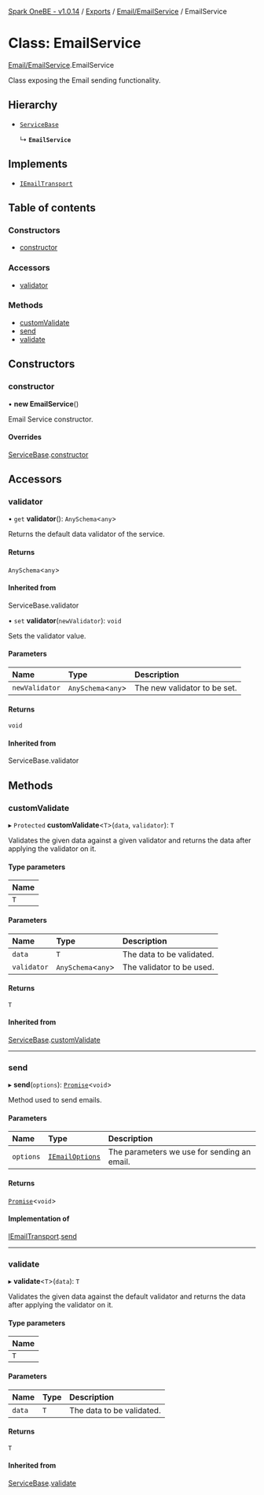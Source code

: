 [Spark OneBE - v1.0.14](../README.md) / [Exports](../modules.md) / [Email/EmailService](../modules/Email_EmailService.md) / EmailService

# Class: EmailService

[Email/EmailService](../modules/Email_EmailService.md).EmailService

Class exposing the Email sending functionality.

## Hierarchy

- [`ServiceBase`](Services_ServiceBase.ServiceBase.md)

  ↳ **`EmailService`**

## Implements

- [`IEmailTransport`](../interfaces/Email_Transports_IEmailTransport.IEmailTransport.md)

## Table of contents

### Constructors

- [constructor](Email_EmailService.EmailService.md#constructor)

### Accessors

- [validator](Email_EmailService.EmailService.md#validator)

### Methods

- [customValidate](Email_EmailService.EmailService.md#customvalidate)
- [send](Email_EmailService.EmailService.md#send)
- [validate](Email_EmailService.EmailService.md#validate)

## Constructors

### constructor

• **new EmailService**()

Email Service constructor.

#### Overrides

[ServiceBase](Services_ServiceBase.ServiceBase.md).[constructor](Services_ServiceBase.ServiceBase.md#constructor)

## Accessors

### validator

• `get` **validator**(): `AnySchema`<`any`\>

Returns the default data validator of the service.

#### Returns

`AnySchema`<`any`\>

#### Inherited from

ServiceBase.validator

• `set` **validator**(`newValidator`): `void`

Sets the validator value.

#### Parameters

| Name | Type | Description |
| :------ | :------ | :------ |
| `newValidator` | `AnySchema`<`any`\> | The new validator to be set. |

#### Returns

`void`

#### Inherited from

ServiceBase.validator

## Methods

### customValidate

▸ `Protected` **customValidate**<`T`\>(`data`, `validator`): `T`

Validates the given data against a given validator and returns
the data after applying the validator on it.

#### Type parameters

| Name |
| :------ |
| `T` |

#### Parameters

| Name | Type | Description |
| :------ | :------ | :------ |
| `data` | `T` | The data to be validated. |
| `validator` | `AnySchema`<`any`\> | The validator to be used. |

#### Returns

`T`

#### Inherited from

[ServiceBase](Services_ServiceBase.ServiceBase.md).[customValidate](Services_ServiceBase.ServiceBase.md#customvalidate)

___

### send

▸ **send**(`options`): [`Promise`]( https://developer.mozilla.org/en-US/docs/Web/JavaScript/Reference/Global_Objects/Promise )<`void`\>

Method used to send emails.

#### Parameters

| Name | Type | Description |
| :------ | :------ | :------ |
| `options` | [`IEmailOptions`](../interfaces/Email_Transports_IEmailTransport.IEmailOptions.md) | The parameters we use for sending an email. |

#### Returns

[`Promise`]( https://developer.mozilla.org/en-US/docs/Web/JavaScript/Reference/Global_Objects/Promise )<`void`\>

#### Implementation of

[IEmailTransport](../interfaces/Email_Transports_IEmailTransport.IEmailTransport.md).[send](../interfaces/Email_Transports_IEmailTransport.IEmailTransport.md#send)

___

### validate

▸ **validate**<`T`\>(`data`): `T`

Validates the given data against the default validator and returns
the data after applying the validator on it.

#### Type parameters

| Name |
| :------ |
| `T` |

#### Parameters

| Name | Type | Description |
| :------ | :------ | :------ |
| `data` | `T` | The data to be validated. |

#### Returns

`T`

#### Inherited from

[ServiceBase](Services_ServiceBase.ServiceBase.md).[validate](Services_ServiceBase.ServiceBase.md#validate)
